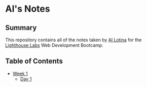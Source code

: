 # Al's Notes
## Summary 

This repository contains all of the notes taken by [Al Lotina](https://github.com/al-lotina) for the [Lighthouse Labs](https://www.lighthouselabs.ca/) Web Development Bootcamp.
## Table of Contents
* [Week 1](/Week_1)
  * [Day 1](/Week_1/Day_1)

